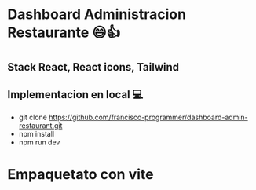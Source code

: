 # Dashboard Administracion Restaurante 😄👍

## Stack React, React icons, Tailwind

## Implementacion en local 💻
- git clone https://github.com/francisco-programmer/dashboard-admin-restaurant.git
- npm install
- npm run dev
#  Empaquetato con vite 
